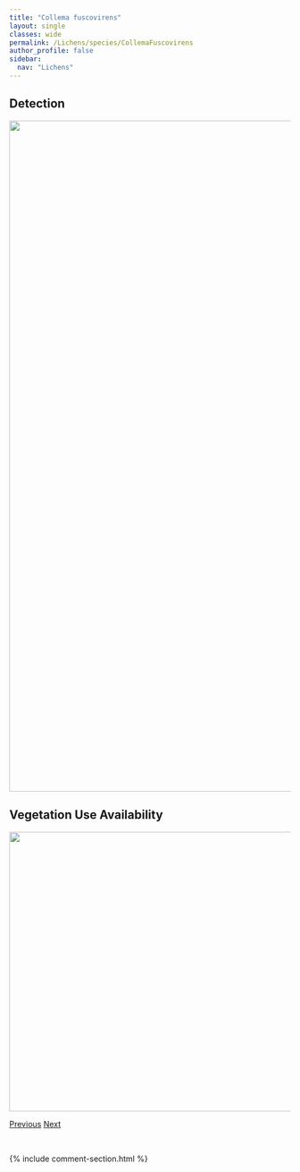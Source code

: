 ```yaml
---
title: "Collema fuscovirens"
layout: single
classes: wide
permalink: /Lichens/species/CollemaFuscovirens
author_profile: false
sidebar:
  nav: "Lichens"
---
```


<h2>Detection</h2>

<a href="https://drive.google.com/uc?export=view&id=1AYqT3vAs6HRAf_m579QZkCn5huRqBBaC">
<img src="https://drive.google.com/uc?export=view&id=1AYqT3vAs6HRAf_m579QZkCn5huRqBBaC" height = "1200" width = "800">
</a>


<h2>Vegetation Use Availability</h2>

<a href="https://drive.google.com/uc?export=view&id=1d-nUPhwmXFNjOAheqIW30pG_r1My1GlU">
<img src="https://drive.google.com/uc?export=view&id=1d-nUPhwmXFNjOAheqIW30pG_r1My1GlU" height = "500" width = "1000">
</a>


<a href="/DevelopmentWebsite/Lichens/species/CollemaFurfuraceum" class="pagination--pager" title="Collema furfuraceum">Previous</a> <a href="/DevelopmentWebsite/Lichens/species/CollemaMultipartitum" class="pagination--pager" title="Collema multipartitum">Next</a>

<p>&nbsp;</p>

{% include comment-section.html %}

